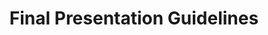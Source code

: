 ---
title: Final Presentation Guidelines
nav_order: 2
redirect_to: https://github.com/NYU-DSGA1012-S24/final-presentation
---